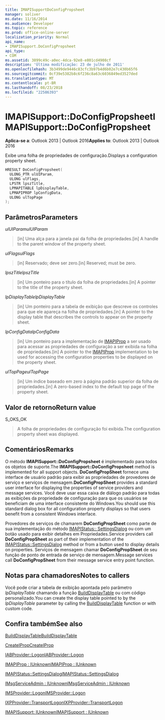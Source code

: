 ```yaml
---
title: IMAPISupportDoConfigPropsheet
manager: soliver
ms.date: 11/16/2014
ms.audience: Developer
ms.topic: reference
ms.prod: office-online-server
localization_priority: Normal
api_name:
- IMAPISupport.DoConfigPropsheet
api_type:
- COM
ms.assetid: 3899c49c-a0ec-4dca-92e8-e801cd4908cf
description: 'Última modificação: 23 de julho de 2011'
ms.openlocfilehash: 3b3499de9446c83cfc3b97b4d6b02e7c430b65f6
ms.sourcegitcommit: 0cf39e5382b8c6f236c8a63c6036849ed3527ded
ms.translationtype: MT
ms.contentlocale: pt-BR
ms.lasthandoff: 08/23/2018
ms.locfileid: "22586393"
---
```

# <a name="imapisupportdoconfigpropsheet"></a><span data-ttu-id="1783c-103">IMAPISupport::DoConfigPropsheet</span><span class="sxs-lookup"><span data-stu-id="1783c-103">IMAPISupport::DoConfigPropsheet</span></span>

  
  
<span data-ttu-id="1783c-104">**Aplica-se a**: Outlook 2013 | Outlook 2016</span><span class="sxs-lookup"><span data-stu-id="1783c-104">**Applies to**: Outlook 2013 | Outlook 2016</span></span> 
  
<span data-ttu-id="1783c-105">Exibe uma folha de propriedades de configuração.</span><span class="sxs-lookup"><span data-stu-id="1783c-105">Displays a configuration property sheet.</span></span>
  
```cpp
HRESULT DoConfigPropsheet(
  ULONG_PTR ulUIParam,
  ULONG ulFlags,
  LPSTR lpszTitle,
  LPMAPITABLE lpDisplayTable,
  LPMAPIPROP lpConfigData,
  ULONG ulTopPage
);
```

## <a name="parameters"></a><span data-ttu-id="1783c-106">Parâmetros</span><span class="sxs-lookup"><span data-stu-id="1783c-106">Parameters</span></span>

 <span data-ttu-id="1783c-107">_ulUIParam_</span><span class="sxs-lookup"><span data-stu-id="1783c-107">_ulUIParam_</span></span>
  
> <span data-ttu-id="1783c-108">[in] Uma alça para a janela pai da folha de propriedades.</span><span class="sxs-lookup"><span data-stu-id="1783c-108">[in] A handle to the parent window of the property sheet.</span></span>
    
 <span data-ttu-id="1783c-109">_ulFlags_</span><span class="sxs-lookup"><span data-stu-id="1783c-109">_ulFlags_</span></span>
  
> <span data-ttu-id="1783c-110">[in] Reservado; deve ser zero.</span><span class="sxs-lookup"><span data-stu-id="1783c-110">[in] Reserved; must be zero.</span></span>
    
 <span data-ttu-id="1783c-111">_lpszTitle_</span><span class="sxs-lookup"><span data-stu-id="1783c-111">_lpszTitle_</span></span>
  
> <span data-ttu-id="1783c-112">[in] Um ponteiro para o título da folha de propriedades.</span><span class="sxs-lookup"><span data-stu-id="1783c-112">[in] A pointer to the title of the property sheet.</span></span>
    
 <span data-ttu-id="1783c-113">_lpDisplayTable_</span><span class="sxs-lookup"><span data-stu-id="1783c-113">_lpDisplayTable_</span></span>
  
> <span data-ttu-id="1783c-114">[in] Um ponteiro para a tabela de exibição que descreve os controles para que ele apareça na folha de propriedades.</span><span class="sxs-lookup"><span data-stu-id="1783c-114">[in] A pointer to the display table that describes the controls to appear on the property sheet.</span></span>
    
 <span data-ttu-id="1783c-115">_lpConfigData_</span><span class="sxs-lookup"><span data-stu-id="1783c-115">_lpConfigData_</span></span>
  
> <span data-ttu-id="1783c-116">[in] Um ponteiro para a implementação de [IMAPIProp](imapipropiunknown.md) a ser usado para acessar as propriedades de configuração a ser exibida na folha de propriedades.</span><span class="sxs-lookup"><span data-stu-id="1783c-116">[in] A pointer to the [IMAPIProp](imapipropiunknown.md) implementation to be used for accessing the configuration properties to be displayed on the property sheet.</span></span> 
    
 <span data-ttu-id="1783c-117">_ulTopPage_</span><span class="sxs-lookup"><span data-stu-id="1783c-117">_ulTopPage_</span></span>
  
> <span data-ttu-id="1783c-118">[in] Um índice baseado em zero à página padrão superior da folha de propriedades.</span><span class="sxs-lookup"><span data-stu-id="1783c-118">[in] A zero-based index to the default top page of the property sheet.</span></span>
    
## <a name="return-value"></a><span data-ttu-id="1783c-119">Valor de retorno</span><span class="sxs-lookup"><span data-stu-id="1783c-119">Return value</span></span>

<span data-ttu-id="1783c-120">S_OK</span><span class="sxs-lookup"><span data-stu-id="1783c-120">S_OK</span></span> 
  
> <span data-ttu-id="1783c-121">A folha de propriedades de configuração foi exibida.</span><span class="sxs-lookup"><span data-stu-id="1783c-121">The configuration property sheet was displayed.</span></span>
    
## <a name="remarks"></a><span data-ttu-id="1783c-122">Comentários</span><span class="sxs-lookup"><span data-stu-id="1783c-122">Remarks</span></span>

<span data-ttu-id="1783c-123">O método **IMAPISupport::DoConfigPropsheet** é implementado para todos os objetos de suporte.</span><span class="sxs-lookup"><span data-stu-id="1783c-123">The **IMAPISupport::DoConfigPropsheet** method is implemented for all support objects.</span></span> <span data-ttu-id="1783c-124">**DoConfigPropSheet** fornece uma interface de usuário padrão para exibir as propriedades de provedores de serviço e serviços de mensagem.</span><span class="sxs-lookup"><span data-stu-id="1783c-124">**DoConfigPropSheet** provides a standard user interface for displaying the properties of service providers and message services.</span></span> <span data-ttu-id="1783c-125">Você deve usar essa caixa de diálogo padrão para todas as exibições da propriedade de configuração para que os usuários se beneficiam de uma interface consistente do Windows.</span><span class="sxs-lookup"><span data-stu-id="1783c-125">You should use this standard dialog box for all configuration property displays so that users benefit from a consistent Windows interface.</span></span> 
  
<span data-ttu-id="1783c-126">Provedores de serviços de chamarem **DoConfigPropSheet** como parte de sua implementação do método [IMAPIStatus:: SettingsDialog](imapistatus-settingsdialog.md) ou com um botão usado para exibir detalhes em Propriedades.</span><span class="sxs-lookup"><span data-stu-id="1783c-126">Service providers call **DoConfigPropSheet** as part of their implementation of the [IMAPIStatus::SettingsDialog](imapistatus-settingsdialog.md) method or from a button used to display details on properties.</span></span> <span data-ttu-id="1783c-127">Serviços de mensagem chamar **DoConfigPropSheet** de seu função de ponto de entrada de serviço de mensagem.</span><span class="sxs-lookup"><span data-stu-id="1783c-127">Message services call **DoConfigPropSheet** from their message service entry point function.</span></span> 
  
## <a name="notes-to-callers"></a><span data-ttu-id="1783c-128">Notas para chamadores</span><span class="sxs-lookup"><span data-stu-id="1783c-128">Notes to callers</span></span>

<span data-ttu-id="1783c-129">Você pode criar a tabela de exibição apontada pelo parâmetro _lpDisplayTable_ chamando a função [BuildDisplayTable](builddisplaytable.md) ou com código personalizado.</span><span class="sxs-lookup"><span data-stu-id="1783c-129">You can create the display table pointed to by the  _lpDisplayTable_ parameter by calling the [BuildDisplayTable](builddisplaytable.md) function or with custom code.</span></span> 
  
## <a name="see-also"></a><span data-ttu-id="1783c-130">Confira também</span><span class="sxs-lookup"><span data-stu-id="1783c-130">See also</span></span>



[<span data-ttu-id="1783c-131">BuildDisplayTable</span><span class="sxs-lookup"><span data-stu-id="1783c-131">BuildDisplayTable</span></span>](builddisplaytable.md)
  
[<span data-ttu-id="1783c-132">CreateIProp</span><span class="sxs-lookup"><span data-stu-id="1783c-132">CreateIProp</span></span>](createiprop.md)
  
[<span data-ttu-id="1783c-133">IABProvider::Logon</span><span class="sxs-lookup"><span data-stu-id="1783c-133">IABProvider::Logon</span></span>](iabprovider-logon.md)
  
[<span data-ttu-id="1783c-134">IMAPIProp : IUnknown</span><span class="sxs-lookup"><span data-stu-id="1783c-134">IMAPIProp : IUnknown</span></span>](imapipropiunknown.md)
  
[<span data-ttu-id="1783c-135">IMAPIStatus::SettingsDialog</span><span class="sxs-lookup"><span data-stu-id="1783c-135">IMAPIStatus::SettingsDialog</span></span>](imapistatus-settingsdialog.md)
  
[<span data-ttu-id="1783c-136">IMsgServiceAdmin : IUnknown</span><span class="sxs-lookup"><span data-stu-id="1783c-136">IMsgServiceAdmin : IUnknown</span></span>](imsgserviceadminiunknown.md)
  
[<span data-ttu-id="1783c-137">IMSProvider::Logon</span><span class="sxs-lookup"><span data-stu-id="1783c-137">IMSProvider::Logon</span></span>](imsprovider-logon.md)
  
[<span data-ttu-id="1783c-138">IXPProvider::TransportLogon</span><span class="sxs-lookup"><span data-stu-id="1783c-138">IXPProvider::TransportLogon</span></span>](ixpprovider-transportlogon.md)
  
[<span data-ttu-id="1783c-139">IMAPISupport: IUnknown</span><span class="sxs-lookup"><span data-stu-id="1783c-139">IMAPISupport : IUnknown</span></span>](imapisupportiunknown.md)

